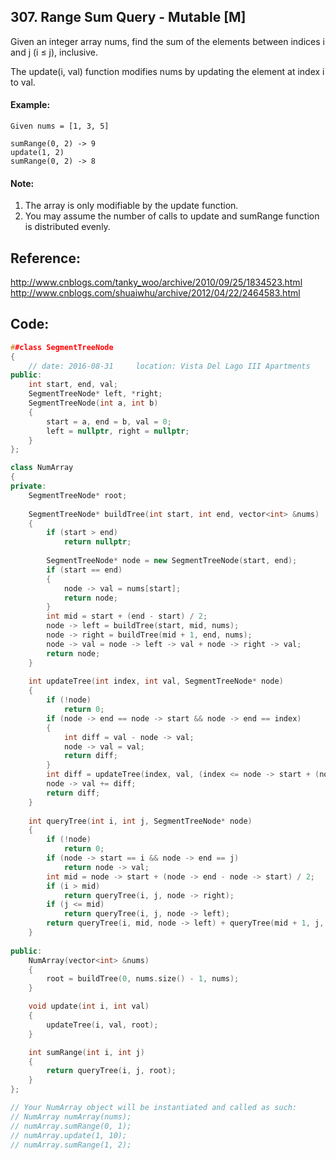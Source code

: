 ## 307. Range Sum Query - Mutable [M]
Given an integer array nums, find the sum of the elements between indices i and j (i ≤ j), inclusive.

The update(i, val) function modifies nums by updating the element at index i to val.
#### Example:
```
Given nums = [1, 3, 5]

sumRange(0, 2) -> 9
update(1, 2)
sumRange(0, 2) -> 8
```
#### Note:
  1. The array is only modifiable by the update function.
  2. You may assume the number of calls to update and sumRange function is distributed evenly.
  
## Reference:
http://www.cnblogs.com/tanky_woo/archive/2010/09/25/1834523.html
http://www.cnblogs.com/shuaiwhu/archive/2012/04/22/2464583.html

## Code:
```c++
##class SegmentTreeNode
{
    // date: 2016-08-31     location: Vista Del Lago III Apartments
public:
    int start, end, val;
    SegmentTreeNode* left, *right;
    SegmentTreeNode(int a, int b)   
    {
        start = a, end = b, val = 0;
        left = nullptr, right = nullptr;
    }
};

class NumArray 
{
private:
    SegmentTreeNode* root;
    
    SegmentTreeNode* buildTree(int start, int end, vector<int> &nums)
    {
        if (start > end)   
            return nullptr;
            
        SegmentTreeNode* node = new SegmentTreeNode(start, end);
        if (start == end)
        {
            node -> val = nums[start];
            return node;
        }
        int mid = start + (end - start) / 2;
        node -> left = buildTree(start, mid, nums);
        node -> right = buildTree(mid + 1, end, nums);
        node -> val = node -> left -> val + node -> right -> val;
        return node;
    }
    
    int updateTree(int index, int val, SegmentTreeNode* node)
    {
        if (!node)
            return 0;
        if (node -> end == node -> start && node -> end == index)
        {
            int diff = val - node -> val;
            node -> val = val;
            return diff; 
        }
        int diff = updateTree(index, val, (index <= node -> start + (node -> end - node -> start) / 2) ? node -> left : node -> right);
        node -> val += diff;
        return diff;
    }
    
    int queryTree(int i, int j, SegmentTreeNode* node)
    {
        if (!node)  
            return 0;
        if (node -> start == i && node -> end == j) 
            return node -> val;
        int mid = node -> start + (node -> end - node -> start) / 2;
        if (i > mid)    
            return queryTree(i, j, node -> right);
        if (j <= mid)    
            return queryTree(i, j, node -> left);
        return queryTree(i, mid, node -> left) + queryTree(mid + 1, j, node -> right);
    }
    
public:
    NumArray(vector<int> &nums) 
    {
        root = buildTree(0, nums.size() - 1, nums);
    }

    void update(int i, int val) 
    {
        updateTree(i, val, root);
    }

    int sumRange(int i, int j)
    {
        return queryTree(i, j, root);
    }
};

// Your NumArray object will be instantiated and called as such:
// NumArray numArray(nums);
// numArray.sumRange(0, 1);
// numArray.update(1, 10);
// numArray.sumRange(1, 2);
```
